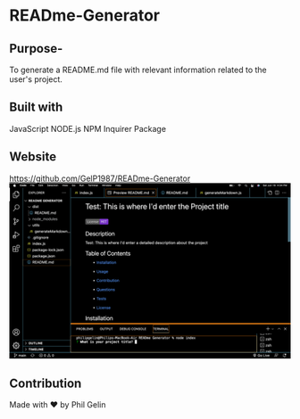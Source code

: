 # READme-Generator

## Purpose-

To generate a README.md file with relevant information related to the user's project.

## Built with

JavaScript
NODE.js
NPM Inquirer Package

## Website

https://github.com/GelP1987/READme-Generator
![Screencapture of README Generator.](READMEgeneratorScreenshot.png)

## Contribution

Made with ❤️ by Phil Gelin

<!-- Challenge Info: Week 9
# Professional README Generator Starter Code

[How to create a Professional README](https://coding-boot-camp.github.io/full-stack/github/professional-readme-guide) -->

<!-- AS A developer
I WANT a README generator
SO THAT I can quickly create a professional README for a new project -->

<!-- GIVEN a command-line application that accepts user input
WHEN I am prompted for information about my application repository
THEN a high-quality, professional README.md is generated with the title of my project and sections entitled Description, Table of Contents, Installation, Usage, License, Contributing, Tests, and Questions -->
<!-- WHEN I enter my project title
THEN this is displayed as the title of the README -->
<!-- WHEN I enter a description, installation instructions, usage information, contribution guidelines, and test instructions
THEN this information is added to the sections of the README entitled Description, Installation, Usage, Contributing, and Tests -->

<!-- WHEN I choose a license for my application from a list of options
THEN a badge for that license is added near the top of the README and a notice is added to the section of the README entitled License that explains which license the application is covered under -->
<!-- WHEN I enter my GitHub username
THEN this is added to the section of the README entitled Questions, with a link to my GitHub profile
WHEN I enter my email address
THEN this is added to the section of the README entitled Questions, with instructions on how to reach me with additional questions -->

<!-- WHEN I click on the links in the Table of Contents
THEN I am taken to the corresponding section of the README -->
